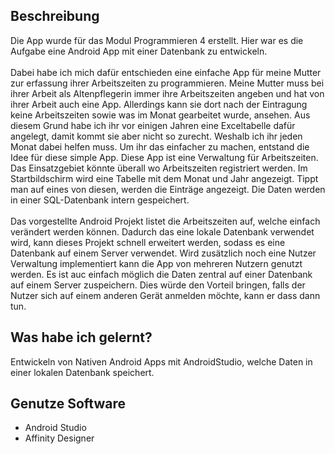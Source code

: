 ## Beschreibung
Die App wurde für das Modul Programmieren 4 erstellt. Hier war es die Aufgabe eine Android App mit einer Datenbank zu entwickeln.
<br><br>
Dabei habe ich mich dafür entschieden eine einfache App für meine Mutter zur erfassung ihrer Arbeitszeiten zu programmieren. Meine Mutter muss bei ihrer Arbeit als Altenpflegerin immer ihre Arbeitszeiten angeben und hat von ihrer Arbeit auch eine App. Allerdings kann sie dort nach der Eintragung keine Arbeitszeiten sowie was im Monat gearbeitet wurde, ansehen. Aus diesem Grund habe ich ihr vor einigen Jahren eine Exceltabelle dafür angelegt, damit kommt sie aber nicht so zurecht. Weshalb ich ihr jeden Monat dabei helfen muss. Um ihr das einfacher zu machen, entstand die Idee für diese simple App. Diese App ist eine Verwaltung für Arbeitszeiten. Das Einsatzgebiet könnte überall wo Arbeitszeiten registriert werden. Im Startbildschirm wird eine Tabelle mit dem Monat und Jahr angezeigt. Tippt man auf eines von diesen, werden die Einträge angezeigt. Die Daten werden in einer SQL-Datenbank intern gespeichert.
<br><br>
Das vorgestellte Android Projekt listet die Arbeitszeiten auf, welche einfach verändert
werden können. Dadurch das eine lokale Datenbank verwendet wird, kann dieses
Projekt schnell erweitert werden, sodass es eine Datenbank auf einem Server
verwendet. Wird zusätzlich noch eine Nutzer Verwaltung implementiert kann die App
von mehreren Nutzern genutzt werden. Es ist auc einfach möglich die Daten zentral auf einer
Datenbank auf einem Server zuspeichern. Dies würde den Vorteil bringen, falls der Nutzer sich
auf einem anderen Gerät anmelden möchte, kann er dass dann tun.

## Was habe ich gelernt?
Entwickeln von Nativen Android Apps mit AndroidStudio, welche Daten in einer lokalen Datenbank speichert.

## Genutze Software
- Android Studio
- Affinity Designer
